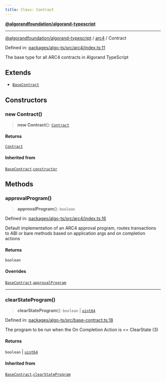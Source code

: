 ```yaml
---
title: Class: Contract
---
```


[**@algorandfoundation/algorand-typescript**](../../README)

***

[@algorandfoundation/algorand-typescript](../../README) / [arc4](../README) / Contract



Defined in: [packages/algo-ts/src/arc4/index.ts:11](https://github.com/algorandfoundation/puya-ts/blob/main/packages/algo-ts/src/arc4/index.ts#L11)

The base type for all ARC4 contracts in Algorand TypeScript

## Extends

- [`BaseContract`](../../index/classes/BaseContract)

## Constructors

### new Contract()

> **new Contract**(): [`Contract`](Contract)

#### Returns

[`Contract`](Contract)

#### Inherited from

[`BaseContract`](../../index/classes/BaseContract).[`constructor`](../../index/classes/BaseContract#constructors)

## Methods

### approvalProgram()

> **approvalProgram**(): `boolean`

Defined in: [packages/algo-ts/src/arc4/index.ts:16](https://github.com/algorandfoundation/puya-ts/blob/main/packages/algo-ts/src/arc4/index.ts#L16)

Default implementation of an ARC4 approval program, routes transactions to ABI or bare methods based on application
args and on completion actions

#### Returns

`boolean`

#### Overrides

[`BaseContract`](../../index/classes/BaseContract).[`approvalProgram`](../../index/classes/BaseContract#approvalprogram)

***

### clearStateProgram()

> **clearStateProgram**(): `boolean` \| [`uint64`](../../index/type-aliases/uint64)

Defined in: [packages/algo-ts/src/base-contract.ts:18](https://github.com/algorandfoundation/puya-ts/blob/main/packages/algo-ts/src/base-contract.ts#L18)

The program to be run when the On Completion Action is == ClearState (3)

#### Returns

`boolean` \| [`uint64`](../../index/type-aliases/uint64)

#### Inherited from

[`BaseContract`](../../index/classes/BaseContract).[`clearStateProgram`](../../index/classes/BaseContract#clearstateprogram)